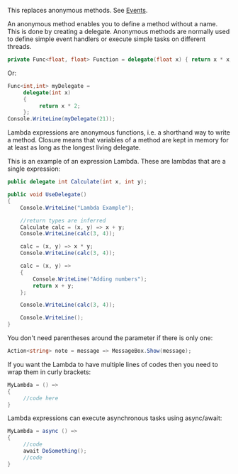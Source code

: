 This replaces anonymous methods. See [Events](Events.md). 

An anonymous method enables you to define a method without a name. This is done by creating a delegate. Anonymous methods are normally used to define simple event handlers or execute simple tasks on different threads.

```csharp
private Func<float, float> Function = delegate(float x) { return x * x; };
```

Or:

```csharp
Func<int,int> myDelegate =
     delegate(int x)
     {
          return x * 2;
     };
Console.WriteLine(myDelegate(21));
```

Lambda expressions are anonymous functions, i.e. a shorthand way to write a method. Closure means that variables of a method are kept in memory for at least as long as the longest living delegate.

This is an example of an expression Lambda. These are lambdas that are a single expression:


```csharp
public delegate int Calculate(int x, int y);

public void UseDelegate()
{
    Console.WriteLine("Lambda Example");

    //return types are inferred
    Calculate calc = (x, y) => x + y;
    Console.WriteLine(calc(3, 4));

    calc = (x, y) => x * y;
    Console.WriteLine(calc(3, 4));

    calc = (x, y) =>
    {
        Console.WriteLine("Adding numbers");
        return x + y;
    };

    Console.WriteLine(calc(3, 4));

    Console.WriteLine();
}
```

You don't need parentheses around the parameter if there is only one:

```csharp
Action<string> note = message => MessageBox.Show(message);
```

If you want the Lambda to have multiple lines of codes then you need to wrap them in curly brackets:

```csharp
MyLambda = () => 
{
     //code here
}
```

Lambda expressions can execute asynchronous tasks using async/await:

```csharp
MyLambda = async () => 
{
     //code
     await DoSomething();
     //code
}
```
<!--stackedit_data:
eyJoaXN0b3J5IjpbMTUyNTA0Mzc2NV19
-->